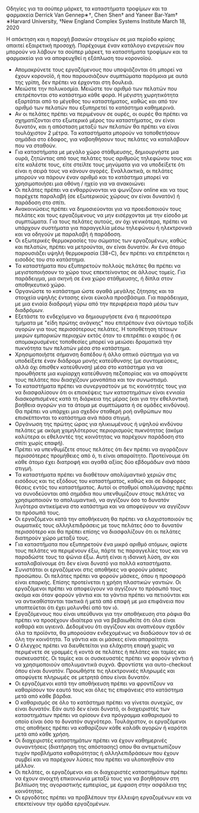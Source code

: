 Οδηγίες για τα σούπερ μάρκετ, τα καταστήματα τροφίμων και τα φαρμακεία Derrick Van Gennep∗†, Chen Shen† and Yaneer Bar-Yam† ∗Harvard University, †New England Complex Systems Institute March 18, 2020

Η απόκτηση και η παροχή βασικών στοιχείων σε μια περίοδο κρίσης απαιτεί εξαιρετική προσοχή.
Παρέχουμε έναν κατάλογο ενεργειών που μπορούν να λάβουν τα σούπερ μάρκετ, τα καταστήματα τροφίμων και τα φαρμακεία για
να αποφευχθεί η εξάπλωση του κορονοϊού.

- Απομακρύνετε τους εργαζόμενους που υποψιάζονται ότι μπορεί να έχουν κορονοϊό, ή που παρουσιάζουν συμπτώματα παρόμοια με αυτά της γρίπη, δεν πρέπει να έρχονται στη δουλειά.
- Μειώστε την πολυκοσμία. Μειώστε τον αριθμό των πελατών που επιτρέπονται στο κατάστημα κάθε φορά. Η μέγιστη χωρητικότητα
  εξαρτάται από το μέγεθος του καταστήματος, καθώς και από τον αριθμό των πελατών που εξυπηρετεί το κατάστημα καθημερινά.
- Αν οι πελάτες πρέπει να περιμένουν σε ουρές, οι ουρές θα πρέπει να σχηματίζονται στο εξωτερικό μέρος του καταστήματος,
  αν είναι δυνατόν, και η απόσταση μεταξύ των πελατών θα πρέπει να είναι τουλάχιστον 2 μέτρα. Τα καταστήματα μπορούν να
  τοποθετήσουν σημάδια στο έδαφος, για ναβοηθήσουν τους πελάτες να καταλάβουν που να σταθούν.
- Για καταστήματα με μεγάλο χώρο στάθμευσης, δημιουργήστε μια ουρά, ζητώντας από τους πελάτες τους αριθμούς τηλεφώνου τους
  και είτε καλέστε τους, είτε στείλτε τους μηνύματα για να υποδείξετε ότι είναι η σειρά τους να κάνουν αγορές.
  Εναλλακτικά, οι πελάτες μπορούν να πάρουν έναν αριθμό και το κατάστημα μπορεί να χρησιμοποιήσει μια οθόνη / ηχείο
  για να ανακοιώνει
- Οι πελάτες πρέπει να ενθαρρύνονται να ψωνίζουν online και να τους παρέχετε παραλαβή (σε εξωτερικούς χώρους αν είναι δυνατόν)
  ή παράδοση στο σπίτι.
- Ανακοινώσεις πρέπει να δημοσιεύονται για να προειδοποιούν τους πελάτες και τους εργαζόμενους να μην εισέρχονται
  με την είσοδο με συμπτώματα. Για τους πελάτες αυτούς, αν όχι γενικότερα, πρέπει να υπάρχουν συστήματα για παραγγελία μέσω
  τηλεφώνου ή ηλεκτρονικά και να οδηγούν με παραλαβή ή παράδοση.
- Οι εξωτερικές θερμοκρασίες του σώματος των εργαζομένων, καθώς και πελατών, πρέπει να μετρούνται, αν είναι δυνατόν.
  Αν ένα άτομο παρουσιάζει υψηλή θερμοκρασία (38◦C), δεν πρέπει να επιτρέπεται η εισοδός του στο κατάστημα.
- Τα καταστήματα που εξυπηρετούν πολλούς πελάτες θα πρέπει να μεγιστοποιήσουν το χώρο τους επεκτείνοντας σε άλλους τομείς.
  Για παράδειγμα, μια σκηνή σε ένα χώρο στάθμευσης, ή δίπλα στον αποθηκευτικό χώρο.
- Οργανώστε το κατάστημα ώστε αγαθά μεγάλης ζήτησης και τα στοιχεία υψηλής έντασης είναι εύκολα προσβάσιμα.
  Για παράδειγμα, με μια ενιαία διαδρομή γύρω από την περιφέρεια παρά μέσω των διαδρόμων.
- Εξετάστε το ενδεχόμενο να δημιουργήσετε ένα ή περισσότερα τμήματα με "είδη πρώτης ανάγκης" που επιτρέπουν ένα σύντομο
  ταξίδι αγορών για τους περισσότερους πελάτες. Η τοποθέτηση τέτοιων μικρών εμπορικών περιοχών εκτός όταν το επιτρέπει
  ο καιρός ή σε απομακρυσμένες τοποθεσίες μπορεί να μειώσει δραματικά την πυκνότητα των πελατών μέσα στο κατάστημα.
- Χρησιμοποιήστε σήμανση δαπέδου ή άλλο οπτικό σύστημα για να υποδείξετε έναν διάδρομο μονής κατεύθυνσης
  (με συντομεύσεις, αλλά όχι όπισθεν κατεύθυνση) μέσα στο κατάστημα για να προωθήσετε μια κυρίαρχη κατεύθυνση πεζοπορίας
  και να αποφύγετε τους πελάτες που διασχίζουν μονοπάτια και τον συνωστισμό.
- Τα καταστήματα πρέπει να συνεργαστούν με τις κοινότητές τους για να διασφαλίσουν ότι οι επισκέψεις των καταστημάτων
  είναι εννιαία διασκορπισμένες κατά τη διάρκεια της μέρας (και για την εθελοντική βοήθεια αγορών για τα άτομα
  με συμπτώματα ή σε ομάδες κινδύνου). Θα πρέπει να υπάρχει μια σχεδόν σταθερή ροή ανθρώπων που επισκέπτονται το
  κατάστημα ανά πάσα στιγμή.
- Οργάνωση της πρώτης ώρας για ηλικιωμένους ή υψηλού κινδύνου πελάτες με ακόμη χαμηλότερους περιορισμούς
  πυκνότητας (ακόμα καλύτερα οι εθελοντές της κοινότητας να παρέχουν παράδοση στο σπίτι χωρίς επαφή).
- Πρέπει να υπενθυμίζετε στους πελάτες ότι δεν πρέπει να αγοράζουν περισσότερες προμήθειες από ό, τι είναι απαραίτητο.
  Προτείνουμε ότι κάθε άτομο έχει διατροφή και αγαθά αξίας δύο εβδομάδων ανά πάσα στιγμή.
- Τα καταστήματα πρέπει να διαθέτουν απολύμαντικό χεριών στις εισόδους και τις εξόδους του καταστήματος,
  καθώς και σε διάφορες θέσεις εντός του καταστήματος. Αυτοί οι σταθμοί απολύμανσης πρέπει να συνοδεύονται από σημάδια που
  υπενθυμίζουν στους πελάτες να χρησιμοποιούν το απολυμαντικό, να αγγίζουν όσο το δυνατόν λιγότερα αντικείμενα στο κατάστημα
  και να αποφεύγουν να αγγίζουν τα πρόσωπά τους.
- Οι εργαζόμενοι κατά την αποθήκευση θα πρέπει να ελαχιστοποιούν τις σωματικές τους αλληλεπιδράσεις με τους πελάτες όσο
  το δυνατόν περισσότερο και θα πρέπει επίσης να διασφαλίζουν ότι οι πελάτες διατηρούν χώρο μεταξύ τους.
- Για καταστήματα που εξυπηρετούν ένα μικρό αριθμό ατόμων, αφίστε τους πελάτες να περιμένουν έξω, πάρτε τις
  παραγγελίες τους και να παραδώστε τους τα ψώνια έξω. Αυτή είναι η ιδανική λύση,
  αν και καταλαβαίνουμε ότι δεν είναι δυνατό για πολλά καταστήματα.
- Συνιστάται οι εργαζόμενοι στις αποθήκες να φορούν μάσκες προσώπου. Οι πελάτες πρέπει να φορούν μάσκες, όπου η προσφορά
  είναι επαρκής. Επίσης προτείνεται η χρήση πλαστικών γαντιών. Οι εργαζόμενοι πρέπει να αποφεύγουν να αγγίζουν το πρόσωπό τους
  ακόμα και όταν φορούν γάντια και τα γάντια πρέπει να πετιούνται και να αντικαθίστανται τακτικά ή μετά από επαφή με μια επιφάνεια
  που υποπτεύεται ότι έχει μολυνθεί από τον ιό.
- Εργαζόμενους που είναι υπεύθυνοι για την αποθήκευση στα ράφια θα πρέπει να προσέχουν ιδιαίτερα για να βεβαιωθείτε ότι
  όλα είναι καθαρά και υγιεινά. Δεδομένου ότι αγγίζουν και αναπνέουν σχεδόν όλα τα προϊόντα, θα μπορούσαν ενδεχομένως να διαδώσουν
  τον ιό σε όλη την κοινότητα. Τα γάντια και οι μάσκες είναι απαραίτητα.
- Ο έλεγχος πρέπει να διευθετείται για ελάχιστη επαφή χωρίς να περιμένετε σε γραμμές ή κοντά σε πελάτες ή πελάτες και ταμίες
  και συσκευαστές. Οι ταμίες και οι συσκευαστές πρέπει να φορούν γάντια ή να χρησιμοποιούν απολυμαντικά συχνά.
  Φροντίστε για αυτο-checkout όπου είναι δυνατόν. Προωθήστε τις ηλεκτρονικές πληρωμές και αποφύγετε πληρωμές σε μετρητά όπου
  είναι δυνατόν.
- Οι εργαζόμενοι κατά την αποθήκευση πρέπει να φροντίζουν να καθαρίσουν τον εαυτό τους και όλες τις επιφάνειες στο κατάστημα
  μετά από κάθε βάρδια.
- Ο καθαρισμός σε όλο το κατάστημα πρέπει να γίνεται συνεχώς, αν είναι δυνατόν. Εάν αυτό δεν είναι δυνατό, οι διαχειριστές
  των καταστημάτων πρέπει να ορίσουν ένα πρόγραμμα καθαρισμού το οποίο είναι όσο το δυνατόν συχνότερο.
  Τουλάχιστον, οι εργαζόμενοι στις αποθήκες πρέπει να καθαρίζουν κάθε καλάθι αγορών ή καρότσι μετά από κάθε χρήση.
- Οι διαχειριστές καταστημάτων πρέπει να έχουν καθημερινές συναντήσεις (διατήρηση της απόστασης) οπου θα αντιμετωπίζουν
  τυχόν προβλήματα καθαριότητας ή αλληλεπιδράσεων που έχουν συμβεί και να παρέχουν λύσεις που πρέπει να υλοποιηθούν στο μέλλον.
- Οι πελάτες, οι εργαζόμενοι και οι διαχειριστές καταστημάτων πρέπει να έχουν ανοιχτή επικοινωνία μεταξύ τους για να
  βοηθήσουν στη βελτίωση της αγοραστικής εμπειρίας, με έμφαση στην ασφάλεια της κοινότητας.
- Οι εργοδότες πρέπει να προβλέπουν την έλλειψη εργαζομένων και να επεκτείνουν την ομάδα εργαζομένων.
